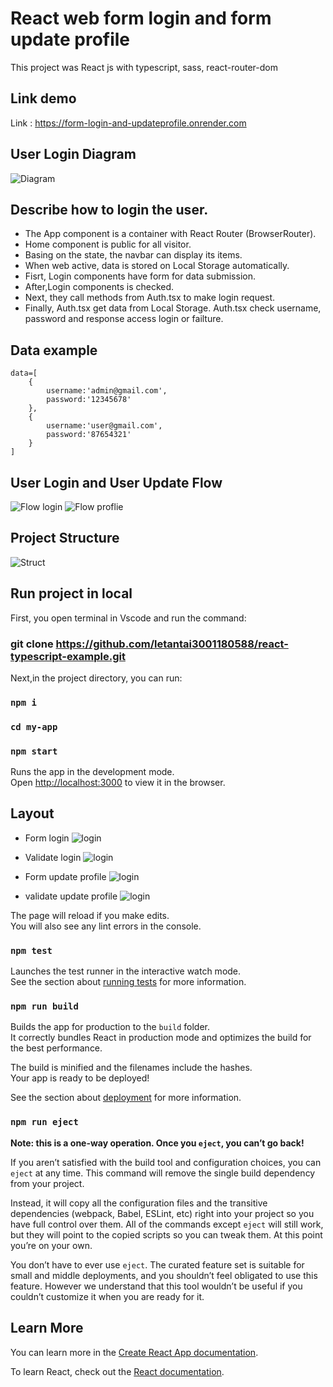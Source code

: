 # React web form login and form update profile

This project was React js with typescript, sass, react-router-dom

## Link demo
Link : https://form-login-and-updateprofile.onrender.com

## User Login Diagram
![Diagram](public/diagram_login.png)
## Describe how to login the user.
- The App component is a container with React Router (BrowserRouter).
- Home component is public for all visitor.
- Basing on the state, the navbar can display its items.
- When web active, data is stored on Local Storage automatically.
- Fisrt, Login components have form for data submission.
- After,Login components is checked.
- Next, they call methods from Auth.tsx to make login request.
- Finally, Auth.tsx get data from Local Storage. Auth.tsx check username, password and response access login or failture.

## Data example
```
data=[
    {
        username:'admin@gmail.com',
        password:'12345678'
    },
    {
        username:'user@gmail.com',
        password:'87654321'
    }
]
```
## User Login and User Update Flow 
![Flow login](public/flow_login.png)
![Flow proflie](public/flow_update_profile.png)

## Project Structure
![Struct](public/structure.png)


## Run project in local
First, you open terminal in Vscode and run the command:
### git clone https://github.com/letantai3001180588/react-typescript-example.git

Next,in the project directory, you can run:
### `npm i`
### `cd my-app`
### `npm start`

Runs the app in the development mode.\
Open [http://localhost:3000](http://localhost:3000) to view it in the browser.

## Layout 

- Form login
![login](public/login.png)

- Validate login
![login](public/validate_login.png)

- Form update profile
![login](public/update_profile.png)

- validate update profile
![login](public/validate_update_profile.png)

The page will reload if you make edits.\
You will also see any lint errors in the console.

### `npm test`

Launches the test runner in the interactive watch mode.\
See the section about [running tests](https://facebook.github.io/create-react-app/docs/running-tests) for more information.

### `npm run build`

Builds the app for production to the `build` folder.\
It correctly bundles React in production mode and optimizes the build for the best performance.

The build is minified and the filenames include the hashes.\
Your app is ready to be deployed!

See the section about [deployment](https://facebook.github.io/create-react-app/docs/deployment) for more information.

### `npm run eject`

**Note: this is a one-way operation. Once you `eject`, you can’t go back!**

If you aren’t satisfied with the build tool and configuration choices, you can `eject` at any time. This command will remove the single build dependency from your project.

Instead, it will copy all the configuration files and the transitive dependencies (webpack, Babel, ESLint, etc) right into your project so you have full control over them. All of the commands except `eject` will still work, but they will point to the copied scripts so you can tweak them. At this point you’re on your own.

You don’t have to ever use `eject`. The curated feature set is suitable for small and middle deployments, and you shouldn’t feel obligated to use this feature. However we understand that this tool wouldn’t be useful if you couldn’t customize it when you are ready for it.

## Learn More

You can learn more in the [Create React App documentation](https://facebook.github.io/create-react-app/docs/getting-started).

To learn React, check out the [React documentation](https://reactjs.org/).
